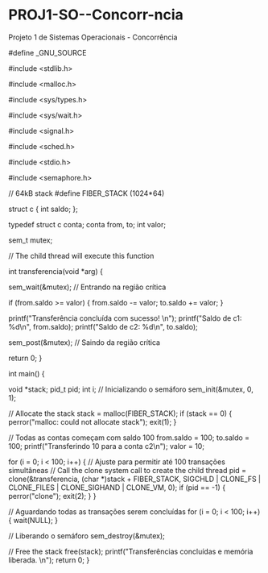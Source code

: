 # PROJ1-SO--Concorr-ncia
Projeto 1 de Sistemas Operacionais - Concorrência 



#define _GNU_SOURCE

#include <stdlib.h>

#include <malloc.h>

#include <sys/types.h>

#include <sys/wait.h>

#include <signal.h>

#include <sched.h>

#include <stdio.h>

#include <semaphore.h>

// 64kB stack
#define FIBER_STACK (1024*64)

struct c {
int saldo; };

typedef struct c conta;
conta from, to;
int valor;

sem_t mutex;

// The child thread will execute this function

int transferencia(void *arg) {

sem_wait(&mutex); // Entrando na região crítica


if (from.saldo >= valor) {
    from.saldo -= valor;
    to.saldo += valor;
}

printf("Transferência concluída com sucesso! \n");
printf("Saldo de c1: %d\n", from.saldo);
printf("Saldo de c2: %d\n", to.saldo);

sem_post(&mutex); // Saindo da região crítica

return 0; }

int main() {

void *stack;
pid_t pid;
int i;
// Inicializando o semáforo
sem_init(&mutex, 0, 1);

// Allocate the stack
stack = malloc(FIBER_STACK);
if (stack == 0) {
    perror("malloc: could not allocate stack");
    exit(1);
}

// Todas as contas começam com saldo 100
from.saldo = 100;
to.saldo = 100;
printf("Transferindo 10 para a conta c2\n");
valor = 10;

for (i = 0; i < 100; i++) { // Ajuste para permitir até 100 transações simultâneas
    // Call the clone system call to create the child thread
    pid = clone(&transferencia, (char *)stack + FIBER_STACK,
                SIGCHLD | CLONE_FS | CLONE_FILES | CLONE_SIGHAND | CLONE_VM, 0);
    if (pid == -1) {
        perror("clone");
        exit(2);
    }
}

// Aguardando todas as transações serem concluídas
for (i = 0; i < 100; i++) {
    wait(NULL);
}

// Liberando o semáforo
sem_destroy(&mutex);

// Free the stack
free(stack);
printf("Transferências concluídas e memória liberada. \n");
return 0;
}
